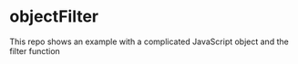 # objectFilter

This repo shows an example with a complicated JavaScript object and the filter function